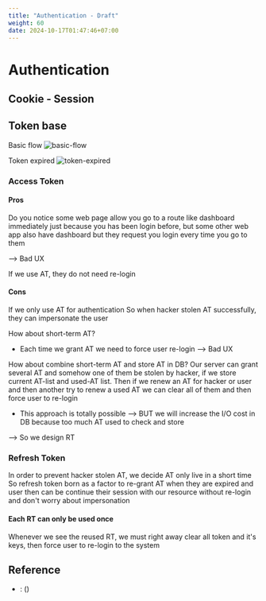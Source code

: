```yaml
---
title: "Authentication - Draft"
weight: 60
date: 2024-10-17T01:47:46+07:00
---
```


# Authentication

## Cookie - Session

## Token base

Basic flow
![basic-flow](/research/authentication/basic-flow.png)

Token expired
![token-expired](/research/authentication/token-expired.png)

### Access Token

#### Pros
Do you notice some web page allow you go to a route like dashboard immediately just because you has been login before, but some other web app also have dashboard but they request you login every time you go to them

--> Bad UX

If we use AT, they do not need re-login

#### Cons

If we only use AT for authentication
So when hacker stolen AT successfully, they can impersonate the user

How about short-term AT?
- Each time we grant AT we need to force user re-login
--> Bad UX

How about combine short-term AT and store AT in DB?
Our server can grant several AT and somehow one of them be stolen by hacker, if we store current AT-list and used-AT list. Then if we renew an AT for hacker or user and then another try to renew a used AT we can clear all of them and then force user to re-login
- This approach is totally possible
--> BUT we will increase the I/O cost in DB because too much AT used to check and store

--> So we design RT

### Refresh Token

In order to prevent hacker stolen AT, we decide AT only live in a short time
So refresh token born as a factor to re-grant AT when they are expired and user then can be continue their session with our resource without re-login and don't worry about impersonation

#### Each RT can only be used once

Whenever we see the reused RT, we must right away clear all token and it's keys, then force user to re-login to the system

## Reference

- : []() ()
